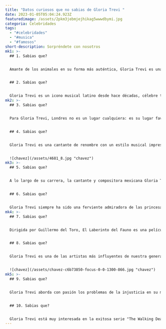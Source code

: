 ```yaml
---
title: "Datos curiosos que no sabias de Gloria Trevi "
date: 2023-01-05T05:04:24.923Z
featuredimage: /assets/2pkm3jebmjejhikag5wwwdbymi.jpg
categoria: Celebridades
tags:
  - "#celebridades"
  - "#musica"
  - "#famosos"
short-description: Sorpréndete con nosotros
mk1: >-
  ## 1﻿. Sabias que?


  Amante de los animales en su forma más auténtica, Gloria Trevi es una abierta defensora de todos los animales. Ya sean perros o gatos, no parece existir una especie favorita para la cantante, que ha extendido su pasión incluso a las criaturas más inverosímiles, como armadillos, ballenas y ranas. No es de extrañar entonces que cuente entre sus muchos momentos especiales en la vida el haberse acurrucado con un oso koala en Australia y haber besado delfines durante sus viajes al acuario de Cancún. Su profundo amor por los animales la llevó a unir fuerzas con causas en favor de los animales, como PeTA México, y a construir refugios para perros callejeros a ambos lados de la frontera entre Estados Unidos y México. Gloria Trevi, que inspira a millones de personas en toda Latinoamérica no sólo con su música, sino también con su entusiasmo por el bienestar de los animales, hace del mundo un lugar un poco mejor cada día.


  ## 2﻿. Sabias que?


  Gloria Trevi es un icono musical latino desde hace décadas, célebre tanto por su talento vocal como por sus poderosos mensajes de solidaridad femenina. A pesar de su fama mundial, su dieta sigue siendo sorprendentemente tradicional. Aunque la artista rompedora de géneros disfruta con los platos mexicanos favoritos, como la birria, los tacos de carnitas y un buen mole, tiene una afinidad especialmente profunda por los platos con sal en su perfil de sabor. Puede que el dulce sea la debilidad de todos, pero son los bocados salados los que verdaderamente significan confort para Trevi. Ya sea cocinando o cenando fuera en Ciudad de México con amigos durante proyectos de rodaje o de gira por todo el mundo mientras actúa con las entradas agotadas, Trevi siempre puede gravitar hacia algo à base de sal. Su amor por los sabores salados no hace sino reforzar la razón por la que su música sigue destacando entre las demás: al igual que ocurre con la comida, a veces hace falta un poco de sabor añadido y mordisco para que algo sea verdaderamente conmovedor y memorable.
mk2: >-
  ## 3﻿. Sabias que?


  Para Gloria Trevi, Londres no es un lugar cualquiera: es su lugar favorito del mundo. Le encanta explorar su vibrante cultura y su excéntrico estilo, así como poder admirar su emblemática arquitectura, como el Big Ben. Su amor por esta ciudad ha mejorado aún más al conocer a muchas personas a las que ha llegado a admirar durante sus numerosos viajes a ella. Una de esas figuras inspiradoras con las que se ha encontrado es la querida reina Isabel II Gloria nunca deja pasar la oportunidad de vagar por Inglaterra si alguna vez tiene ocasión de viajar. Siempre que piensa en su lugar favorito del mundo, los recuerdos de pasear por las calles de Londres hacen resonar sus bellas melodías en sus oídos como una alegre melodía.


  ## 4﻿. Sabias que?


  Gloria Trevi es una cantante de renombre con un estilo musical impresionante, que incluye influencias de los géneros rock y pop. Uno de los grupos musicales que más la inspiran es la emblemática banda británica The Beatles. Según Gloria, su canción favorita es "Hey Jude", un clásico atemporal que habla a generaciones de fans de todo el mundo. Además de la influencia de los Fab Four en su música, a menudo ha atribuido a otros músicos como Madonna y Francesca Michielin el mérito de haber contribuido también a dar forma a su estilo. Sus ídolos la han ayudado a crear un sonido que es exclusivamente suyo, lo que le ha dado mucho éxito en la industria de la música latina.


  ![chavez](/assets/4681_8.jpg "chavez")
mk3: >-
  ## 5﻿. Sabias que?


  A lo largo de su carrera, la cantante y compositora mexicana Gloria Trevi nunca ha dejado de mostrar su aprecio y admiración por los héroes de su juventud. La fuerza inspiradora de muchas de sus canciones fue el amor platónico. Al principio fue Superman quien llenó su corazón de sentimientos de admiración, mientras que más tarde, cuando era niña, fue David, del grupo de pop español Parchís, quien ocupó un lugar muy especial en su corazón. Aún hoy sigue apreciando a ambas figuras y lo demuestra a través de su música. No es de extrañar que tantos fans sigan encontrando alegría en el trabajo de Gloria Trevi; hay algo increíblemente puro en la forma en que persigue la esencia soñadora de estos amores de la infancia y los celebra con los brazos abiertos.


  ## 6﻿. Sabias que?


  Gloria Trevi siempre ha sido una ferviente admiradora de las princesas Disney y siente debilidad por Aurora, de "La Bella Durmiente". Aunque le encantan todas las princesas, admira especialmente la determinación y valentía de Aurora ante la adversidad. Aprecia especialmente cómo Aurora está dispuesta a asumir riesgos y a defenderse a pesar del miedo que sus adversarios intentan infundirle. En general, Gloria admira a Aurora como un firme ejemplo de mujer que puede superar cualquier adversidad con la ayuda de sus seres queridos.
mk4: >-
  ## 7﻿. Sabias que?


  Dirigida por Guillermo del Toro, El Laberinto del Fauno es una película bella y mágica que juega con la fantasía y la realidad de forma cautivadora. Cuenta la historia de Ofelia, una joven que vive en tiempos difíciles y que aprende a seguir sus sueños y a encontrar la fuerza a través de ellos. Para Gloria Trevi, la película sirve como recordatorio inspirador de que con fe y resistencia se puede triunfar contra grandes adversidades. Los temas de la película hablan profundamente de las propias experiencias de Trevi, por lo que no es de extrañar que se derrumbe durante cada visionado. Aunque a veces pueda parecer que el valor está fuera de nuestro alcance, El Laberinto de Fauno y su mensaje fortalecedor siempre permanecerán cerca del corazón de Gloria.


  ## 8﻿. Sabias que?


  Gloria Trevi es una de las artistas más influyentes de nuestra generación, y su estilo personal es tan electrizante como su música. En cuanto a sus colores favoritos, Trevi los elige brillantes y vibrantes: prefiere el rojo y el rosa claro. Cada uno de estos colores ha contribuido a dar forma a la carrera de Trevi, especialmente en las actuaciones dramáticas por las que es conocida. No sólo eso, sino que su pasión por estos tonos también es visible en sus elecciones de moda, que a menudo incluyen al menos un tono en cada conjunto. El rojo y el rosa claro reinan en el estilo de Gloria Trevi


  ![chavez](/assets/chavez-c6b73850-focus-0-0-1300-866.jpg "chavez")
mk5: >-
  ## 9﻿. Sabias que?


  Gloria Trevi aborda con pasión los problemas de la injusticia en su música cargada de emoción. Nacida en México, la "Madonna mexicana" ha sido una firme crítica contra el abuso de poder, denunciando sin pudor a los opresores a través de su arte. Las canciones de Trevi critican las jerarquías sociales basadas en la clase y el género, al tiempo que llaman a sus oyentes a levantarse contra la desigualdad y el maltrato de los menos privilegiados. Además, detrás de todo esto hay una artista que se conmueve de verdad cuando es testigo de la injusticia: no se limita a pintar imágenes de ella para llamar la atención, sino que se enfada de verdad por lo que ve. Las emociones que alimentan sus encendidas letras proceden directamente de las firmes convicciones morales de Trevi y de su voluntad de enfrentarse a la realidad sin rodeos.


  ## 1﻿0. Sabias que?


  Gloria Trevi está muy interesada en la exitosa serie "The Walking Dead". Es una fan incondicional de Rick Grimes y ha llegado a apreciarlo a lo largo de las temporadas. Aunque al principio no le caía bien, Gloria llegó a comprender sus motivaciones y a apreciar su valentía. Admira su capacidad de liderazgo y su lealtad a su grupo. Ha habido muchos momentos horripilantes a lo largo de los años, pero eso no ha apagado su entusiasmo por la serie, ¡todo lo contrario! Además de verla todas las semanas, a menudo vuelve a ver sus episodios favoritos y lee artículos relacionados y especula sobre futuros argumentos.
---
```

